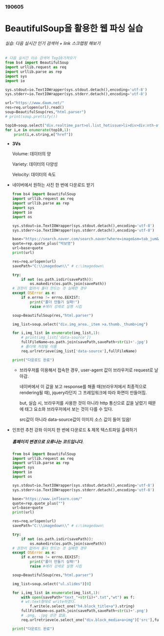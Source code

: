 ### 190605

# BeautifulSoup을 활용한 웹 파싱 실습

###### 실습: 다음 실시간 인기 검색어 + link 스크랩핑 해보기

```python
# 다음 실시간 이슈 검색어 Top10가져오기
from bs4 import BeautifulSoup
import urllib.request as req
import urllib.parse as rep
import sys
import io

sys.stdout=io.TextIOWrapper(sys.stdout.detach(),encoding='utf-8')
sys.stderr=io.TextIOWrapper(sys.stderr.detach(),encoding='utf-8')

url="https://www.daum.net/"
res=req.urlopen(url).read()
soup=BeautifulSoup(res,"html.parser")
# print(soup.prettify())

top10=soup.select("div.realtime_part>ol.list_hotissue>li>div>div:nth-of-type(1)>span.txt_issue>a")
for i,e in enumerate(top10,1):
    print(i,e.string,e["href"])
```



- **3Vs**

  Volume: 데이터의 양

  Variety: 데이터의 다양성

  Velocity: 데이터의 속도

- 네이버에서 원하는 사진 한 번에 다운로드 받기

  ```python
  from bs4 import BeautifulSoup
  import urllib.request as req
  import urllib.parse as rep
  import sys
  import io
  import os
  
  sys.stdout=io.TextIOWrapper(sys.stdout.detach(),encoding='utf-8')
  sys.stderr=io.TextIOWrapper(sys.stderr.detach(),encoding='utf-8')
  
  base="https://search.naver.com/search.naver?where=image&sm=tab_jum&query="
  quote=rep.quote_plus("박보영")
  url=base+quote
  print(url)
  
  res=req.urlopen(url)
  savePath="C:\\imagedown\\" # c:\imagedown\
  
  try:
      if not (os.path.isdir(savePath)):
          os.makedirs(os.path.join(savePath))
  # 권한이 없어서 폴더 만드는 것 실패한 경우
  except OSError as e:
      if e.errno != errno.EEXIST:
          print("폴더 만들기 실패!")
          raise #에러 강제로 실행 시킴
  
  soup=BeautifulSoup(res,"html.parser")
  
  img_list=soup.select("div.img_area._item >a.thumb._thumb>img")
  
  for i,img_list in enumerate(img_list,1):
      # print(img_list['data-source'])
      fullFileName=os.path.join(savePath,savePath+str(i)+'.jpg')
      # 폴더에 저장될 이름
      req.urlretrieve(img_list['data-source'],fullFileName)
  
  print("다운로드 완료")
  ```

  

  - 브라우저를 이용해서 접속한 경우, user-agent 값이 브라우저로 request로 날아감.

    네이버에서 이 값을 보고 response를 해줄 때(브라우저에서 최종적으로 rendering될 때), jquery라던지 그 프레임워크에 따라 화면이 만들어짐.

    but, 실습 시, 브라우저를 사용한 것이 아니라 http 통신으로 값을 날렸기 때문에 태그 요소와 브라우저에서 보는 것이 다를 수 있다.

    src값이 아니라 data-source값이 이미지 소스 값이 들어 있음!

    

- 인프런 추천 강좌 이미지 한 번에 다운로드 & 제목 텍스트파일 출력하기

  ##### 홈페이지 변경으로 오류나는 코드입니다.

  ```python
  from bs4 import BeautifulSoup
  import urllib.request as req
  import urllib.parse as rep
  import sys
  import io
  import os
  
  sys.stdout=io.TextIOWrapper(sys.stdout.detach(),encoding='utf-8')
  sys.stderr=io.TextIOWrapper(sys.stderr.detach(),encoding='utf-8')
  
  base="https://www.inflearn.com/"
  quote=rep.quote_plus("")
  url=base+quote
  print(url)
  
  res=req.urlopen(url)
  savePath="C:\\imagedown\\" # c:\imagedown\
  
  try:
      if not (os.path.isdir(savePath)):
          os.makedirs(os.path.join(savePath))
  # 권한이 없어서 폴더 만드는 것 실패한 경우
  except OSError as e:
      if e.errno != errno.EEXIST:
          print("폴더 만들기 실패!")
          raise #에러 강제로 실행 시킴
  
  soup=BeautifulSoup(res,"html.parser")
  
  img_list=soup.select("ul.slides")[0]
  
  for i,img_list in enumerate(img_list,1):
      with open(savePath+"text_"+str(i)+".txt","wt") as f:
      # wt:text형태로 write하겠다.
          f.write(e.select_one("h4.block_title>a").string)
      fullFileName=os.path.join(savePath,savePath+str(i)+'.png')
      # .png, .jpg 상관 없음.
      req.urlretrieve(e.select_one("div.block_media>a>img")['src'],fullFileName)
  
  print("다운로드 완료")
  ```

  